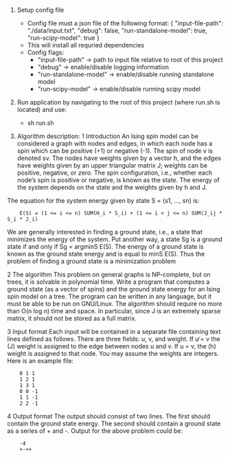 1. Setup config file
    - Config file must a json file of the following format:
        {
            "input-file-path": "./data/input.txt",
            "debug": false,
            "run-standalone-model": true,
            "run-scipy-model": true
        }
    - This will install all requried dependencies
    - Config flags:
        - "input-file-path" -> path to input file relative to root of this project
        - "debug" -> enable/disable logging information
        - "run-standalone-model" -> enable/disable running standalone model
        - "run-scipy-model" -> enable/disable running scipy model

2. Run application by navigating to the root of this project (where run.sh is located) and use:
    - sh run.sh

3. Algorithm description:
1 Introduction
An Ising spin model can be considered a graph with nodes and edges, in which
each node has a spin which can be positive (+1) or negative (-1). The spin
of node v is denoted sv. The nodes have weights given by a vector h, and
the edges have weights given by an upper triangular matrix J; weights can be
positive, negative, or zero. The spin configuration, i.e., whether each node’s
spin is positive or negative, is known as the state. The energy of the system
depends on the state and the weights given by h and J. 

The equation for the system energy given by state S = (s1, ..., sn) is:

        E(S) = (1 <= i <= n) SUM(H_i * S_i) + (1 <= i < j <= n) SUM(J_ij * S_i * J_i)

We are generally interested in finding a ground state, i.e., a state that minimizes
the energy of the system. Put another way, a state Sg is a ground state if and
only if Sg = argminS E(S). The energy of a ground state is known as the ground
state energy and is equal to minS E(S). Thus the problem of finding a ground
state is a minimization problem

2 The algorithm
This problem on general graphs is NP-complete, but on trees, it is solvable in
polynomial time.
Write a program that computes a ground state (as a vector of spins)
and the ground state energy for an Ising spin model on a tree.
The program can be written in any language, but it must be able to be run
on GNU/Linux. The algorithm should require no more than O(n log n) time
and space. In particular, since J is an extremely sparse matrix, it should not be
stored as a full matrix. 

3 Input format
Each input will be contained in a separate file containing text lines defined as
follows. There are three fields: u, v, and weight. If u ̸= v the (J) weight is
assigned to the edge between nodes u and v. If u = v, the (h) weight is assigned
to that node. You may assume the weights are integers. Here is an example file:

        0 1 1
        1 2 1
        1 3 1
        0 0 -1
        1 1 -1
        2 2 -1

4 Output format
The output should consist of two lines. The first should contain the ground
state energy. The second should contain a ground state as a series of + and -.
Output for the above problem could be:

        -4
        +-++